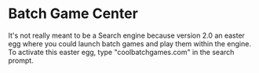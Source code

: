 # Batch Game Center
It's not really meant to be a Search engine because version 2.0 an easter egg where you could launch batch games and play them within the engine.
To activate this easter egg, type "coolbatchgames.com" in the search prompt.

